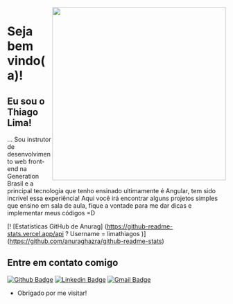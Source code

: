 <img align="right" width="400" height="400" src="https://i.imgur.com/OV4tGL8.png">
 
# Seja bem vindo(a)!
 
## Eu sou o Thiago Lima!
 
… Sou instrutor de desenvolvimento web front-end na Generation Brasil e a principal tecnologia que tenho ensinado ultimamente é Angular, tem sido incrivel essa experiência! Aqui você irá encontrar alguns projetos simples que ensino em sala de aula, fique a vontade para me dar dicas e implementar meus códigos =D

[! [Estatísticas GitHub de Anurag] (https://github-readme-stats.vercel.app/api ? Username = limathiagos )] (https://github.com/anuraghazra/github-readme-stats)

## Entre em contato comigo 
[![Github Badge](https://img.shields.io/badge/-Github-000?style=flat-square&logo=Github&logoColor=white&link=link_do_seu_perfil_no_github)](https://github.com/limathiagos)
[![Linkedin Badge](https://img.shields.io/badge/-LinkedIn-blue?style=flat-square&logo=Linkedin&logoColor=white&link=link_do_seu_perfil_no_linkedin)](https://www.linkedin.com/in/limasthiagos/)
[![Gmail Badge](https://img.shields.io/badge/-Gmail-c14438?style=flat-square&logo=Gmail&logoColor=white&link=mailto:seu_email)](mailto:docencia.thiago@gmail.com)
 
- Obrigado por me visitar!
